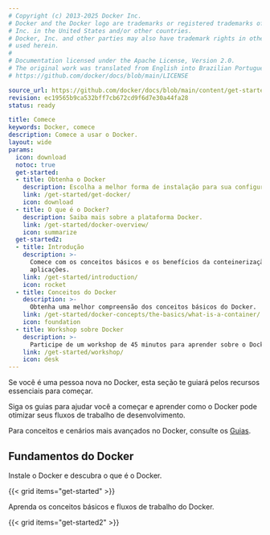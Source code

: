 ```yaml
---
# Copyright (c) 2013-2025 Docker Inc.
# Docker and the Docker logo are trademarks or registered trademarks of Docker,
# Inc. in the United States and/or other countries.
# Docker, Inc. and other parties may also have trademark rights in other terms
# used herein.
#
# Documentation licensed under the Apache License, Version 2.0.
# The original work was translated from English into Brazilian Portuguese.
# https://github.com/docker/docs/blob/main/LICENSE

source_url: https://github.com/docker/docs/blob/main/content/get-started/_index.md
revision: ec19565b9ca532bff7cb672cd9f6d7e30a44fa28
status: ready

title: Comece
keywords: Docker, comece
description: Comece a usar o Docker.
layout: wide
params:
  icon: download
  notoc: true
  get-started:
  - title: Obtenha o Docker
    description: Escolha a melhor forma de instalação para sua configuração.
    link: /get-started/get-docker/
    icon: download
  - title: O que é o Docker?
    description: Saiba mais sobre a plataforma Docker.
    link: /get-started/docker-overview/
    icon: summarize
  get-started2:
  - title: Introdução
    description: >-
      Comece com os conceitos básicos e os benefícios da conteinerização de suas
      aplicações.
    link: /get-started/introduction/
    icon: rocket
  - title: Conceitos do Docker
    description: >-
      Obtenha uma melhor compreensão dos conceitos básicos do Docker.
    link: /get-started/docker-concepts/the-basics/what-is-a-container/
    icon: foundation
  - title: Workshop sobre Docker
    description: >-
      Participe de um workshop de 45 minutos para aprender sobre o Docker.
    link: /get-started/workshop/
    icon: desk
---
```


Se você é uma pessoa nova no Docker, esta seção te guiará pelos recursos
essenciais para começar.

Siga os guias para ajudar você a começar e aprender como o Docker pode otimizar
seus fluxos de trabalho de desenvolvimento.

Para conceitos e cenários mais avançados no Docker, consulte os
[Guias](/guides/).

## Fundamentos do Docker

Instale o Docker e descubra o que é o Docker.

{{< grid items="get-started" >}}

Aprenda os conceitos básicos e fluxos de trabalho do Docker.

{{< grid items="get-started2" >}}
